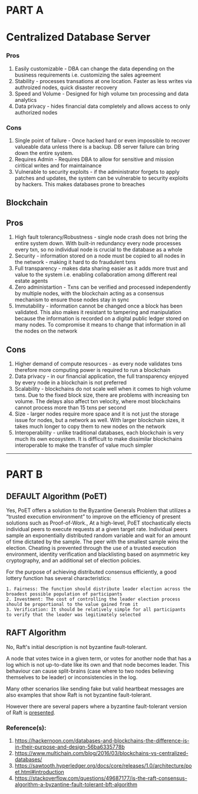 # PART A

# Centralized Database Server

### Pros

1. Easily customizable - DBA can change the data depending on the business requirements i.e. customizing the sales agreement
2. Stability - processes transations at one location. Faster as less writes via authroized nodes, quick disaster recovery
3. Speed and Volume - Designed for high volume txn processing and data analytics
4. Data privacy - hides financial data completely and allows access to only authorized nodes

### Cons

1. Single point of failure - Once hacked hard or even impossible to recover valueable data unless there is a backup. DB server failure can bring down the entire system.
2. Requires Admin - Requires DBA to allow for sensitive and mission ciritical writes and for maintainance
3. Vulnerable to security exploits - if the administrator forgets to apply patches and updates, the system can be vulnerable to security exploits by hackers. This makes databases prone to breaches

## Blockchain

## Pros

1. High fault tolerancy/Robustness - single node crash does not bring the entire system down. With built-in redundancy every node processes every txn, so no individual node is crucial to the database as a whole
2. Security - information stored on a node must be copied to all nodes in the network - making it hard to do fraudulent txns
3. Full transparency - makes data sharing easier as it adds more trust and value to the system i.e. enabling collaboration among different real estate agents
4. Zero administartion - Txns can be verified and processed independently by multiple nodes, with the blockchain acting as a consensus mechanism to ensure those nodes stay in sync
5. Immutability - information cannot be changed once a block has been validated. This also makes it resistant to tampering and manipulation because the information is recorded on a digital public ledger stored on many nodes. To compromise it means to change that information in all the nodes on the network

## Cons

1. Higher demand of compute resources - as every node validates txns therefore more computing power is required to run a blockchain
2. Data privacy - in our financial application, the full transparency enjoyed by every node in a blockchain is not preferred
3. Scalability - blockchains do not scale well when it comes to high volume txns. Due to the fixed block size, there are problems with increasing txn volume. The delays also affect txn velocity, where most blockchains cannot process more than 15 txns per second
4. Size - larger nodes require more space and it is not just the storage issue for nodes, but a network as well. With larger blockchain sizes, it takes much longer to copy them to new nodes on the network
5. Interoperability - unlike traditional databases, each blockchain is very much its own ecosystem. It is difficult to make dissimilar blockchains interoperable to make the transfer of value much simpler

---

# PART B

## DEFAULT Algorithm (PoET)

Yes, PoET offers a solution to the Byzantine Generals Problem that utilizes a “trusted execution environment” to improve on the efficiency of present solutions such as Proof-of-Work., At a high-level, PoET stochastically elects individual peers to execute requests at a given target rate. Individual peers sample an exponentially distributed random variable and wait for an amount of time dictated by the sample. The peer with the smallest sample wins the election. Cheating is prevented through the use of a trusted execution environment, identity verification and blacklisting based on asymmetric key cryptography, and an additional set of election policies.

For the purpose of achieving distributed consensus efficiently, a good lottery function has several characteristics:

    1. Fairness: The function should distribute leader election across the broadest possible population of participants
    2. Investment: The cost of controlling the leader election process should be proportional to the value gained from it
    3. Verification: It should be relatively simple for all participants to verify that the leader was legitimately selected

## RAFT Algorithm

No, Raft's initial description is not byzantine fault-tolerant.

A node that votes twice in a given term, or votes for another node that has a log which is not up-to-date like its own and that node becomes leader. This behaviour can cause split-brains (case where to two nodes believing themselves to be leader) or inconsistencies in the log.

Many other scenarios like sending fake but valid heartbeat messages are also examples that show Raft is not byzantine fault-tolerant.

However there are several papers where a byzantine fault-tolerant version of Raft is [presented](https://scholar.google.de/scholar?hl=de&as_sdt=0%2C5&q=byzantine%20fault%20tolerance%20Raft&btnG=).

### Reference(s):

1. https://hackernoon.com/databases-and-blockchains-the-difference-is-in-their-purpose-and-design-56ba6335778b
2. https://www.multichain.com/blog/2016/03/blockchains-vs-centralized-databases/
3. https://sawtooth.hyperledger.org/docs/core/releases/1.0/architecture/poet.html#introduction
4. https://stackoverflow.com/questions/49687177/is-the-raft-consensus-algorithm-a-byzantine-fault-tolerant-bft-algorithm
